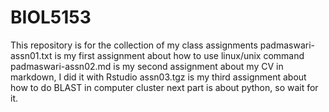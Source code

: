 # BIOL5153
This repository is for the collection of my class assignments
padmaswari-assn01.txt is my first assignment about how to use linux/unix command
padmaswari-assn02.md is my second assignment about my CV in markdown, I did it with Rstudio
assn03.tgz is my third assignment about how to do BLAST in computer cluster
next part is about python, so wait for it.
